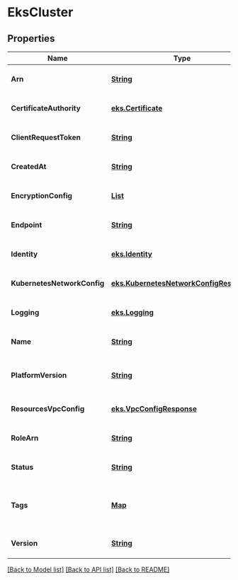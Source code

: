 # EksCluster
## Properties

Name | Type | Description | Notes
------------ | ------------- | ------------- | -------------
**Arn** | [**String**](string.md) | The Amazon Resource Name (ARN) of the cluster. | [optional] [default to null]
**CertificateAuthority** | [**eks.Certificate**](eks.Certificate.md) |  | [optional] [default to null]
**ClientRequestToken** | [**String**](string.md) | Unique, case-sensitive identifier that you provide to ensure the idempotency of the request. | [optional] [default to null]
**CreatedAt** | [**String**](string.md) | The Unix epoch timestamp in seconds for when the cluster was created. | [optional] [default to null]
**EncryptionConfig** | [**List**](eks.EncryptionConfig.md) | The encryption configuration for the cluster. | [optional] [default to null]
**Endpoint** | [**String**](string.md) | The endpoint for your Kubernetes API server. | [optional] [default to null]
**Identity** | [**eks.Identity**](eks.Identity.md) |  | [optional] [default to null]
**KubernetesNetworkConfig** | [**eks.KubernetesNetworkConfigResponse**](eks.KubernetesNetworkConfigResponse.md) |  | [optional] [default to null]
**Logging** | [**eks.Logging**](eks.Logging.md) |  | [optional] [default to null]
**Name** | [**String**](string.md) | The name of the cluster. | [optional] [default to null]
**PlatformVersion** | [**String**](string.md) | The platform version of your Amazon EKS cluster. For more information, see Platform Versions (https://docs.aws.amazon.com/eks/latest/userguide/platform-versions.html) in the Amazon EKS User Guide . | [optional] [default to null]
**ResourcesVpcConfig** | [**eks.VpcConfigResponse**](eks.VpcConfigResponse.md) |  | [optional] [default to null]
**RoleArn** | [**String**](string.md) | The Amazon Resource Name (ARN) of the IAM role that provides permissions for the Kubernetes control plane to make calls to AWS API operations on your behalf. | [optional] [default to null]
**Status** | [**String**](string.md) | The current status of the cluster. | [optional] [default to null]
**Tags** | [**Map**](string.md) | The metadata that you apply to the cluster to assist with categorization and organization. Each tag consists of a key and an optional value, both of which you define. Cluster tags do not propagate to any other resources associated with the cluster. | [optional] [default to null]
**Version** | [**String**](string.md) | The Kubernetes server version for the cluster. | [optional] [default to null]

[[Back to Model list]](../README.md#documentation-for-models) [[Back to API list]](../README.md#documentation-for-api-endpoints) [[Back to README]](../README.md)


